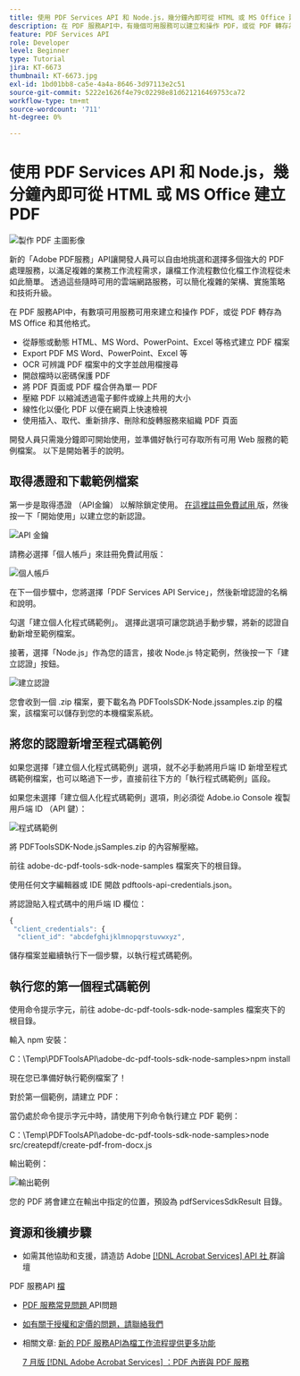 ```yaml
---
title: 使用 PDF Services API 和 Node.js，幾分鐘內即可從 HTML 或 MS Office 建立 PDF
description: 在 PDF 服務API中，有幾個可用服務可以建立和操作 PDF，或從 PDF 轉存為 MS Office 和其他格式
feature: PDF Services API
role: Developer
level: Beginner
type: Tutorial
jira: KT-6673
thumbnail: KT-6673.jpg
exl-id: 1bd01bb8-ca5e-4a4a-8646-3d97113e2c51
source-git-commit: 5222e1626f4e79c02298e81d621216469753ca72
workflow-type: tm+mt
source-wordcount: '711'
ht-degree: 0%

---
```


# 使用 PDF Services API 和 Node.js，幾分鐘內即可從 HTML 或 MS Office 建立 PDF

![製作 PDF 主圖影像](assets/createpdffromhtml_hero.jpg)

新的「Adobe PDF服務」API讓開發人員可以自由地挑選和選擇多個強大的 PDF 處理服務，以滿足複雜的業務工作流程需求，讓檔工作流程數位化檔工作流程從未如此簡單。 透過這些隨時可用的雲端網路服務，可以簡化複雜的架構、實施策略和技術升級。

在 PDF 服務API中，有數項可用服務可用來建立和操作 PDF，或從 PDF 轉存為 MS Office 和其他格式。

* 從靜態或動態 HTML、MS Word、PowerPoint、Excel 等格式建立 PDF 檔案
* Export PDF MS Word、PowerPoint、Excel 等
* OCR 可辨識 PDF 檔案中的文字並啟用檔搜尋
* 開啟檔時以密碼保護 PDF
* 將 PDF 頁面或 PDF 檔合併為單一 PDF
* 壓縮 PDF 以縮減透過電子郵件或線上共用的大小
* 線性化以優化 PDF 以便在網頁上快速檢視
* 使用插入、取代、重新排序、刪除和旋轉服務來組織 PDF 頁面

開發人員只需幾分鐘即可開始使用，並準備好執行可存取所有可用 Web 服務的範例檔案。 以下是開始著手的說明。

## 取得憑證和下載範例檔案

第一步是取得憑證 （API金鑰） 以解除鎖定使用。 [在這裡註冊免費試用 ](https://www.adobe.com/go/dcsdks_credentials) 版，然後按一下「開始使用」以建立您的新認證。

![API 金鑰](assets/apikey.png)

請務必選擇「個人帳戶」來註冊免費試用版：

![個人帳戶](assets/personalaccount.png)

在下一個步驟中，您將選擇「PDF Services API Service」，然後新增認證的名稱和說明。

勾選「建立個人化程式碼範例」。 選擇此選項可讓您跳過手動步驟，將新的認證自動新增至範例檔案。

接著，選擇「Node.js」作為您的語言，接收 Node.js 特定範例，然後按一下「建立認證」按鈕。

![建立認證](assets/createcredentials.png)

您會收到一個 .zip 檔案，要下載名為 PDFToolsSDK-Node.jssamples.zip 的檔案，該檔案可以儲存到您的本機檔案系統。

## 將您的認證新增至程式碼範例

如果您選擇「建立個人化程式碼範例」選項，就不必手動將用戶端 ID 新增至程式碼範例檔案，也可以略過下一步，直接前往下方的「執行程式碼範例」區段。

如果您未選擇「建立個人化程式碼範例」選項，則必須從 Adobe.io Console 複製用戶端 ID （API 鍵）：

![程式碼範例](assets/codesample.png)

將 PDFToolsSDK-Node.jsSamples.zip 的內容解壓縮。

前往 adobe-dc-pdf-tools-sdk-node-samples 檔案夾下的根目錄。

使用任何文字編輯器或 IDE 開啟 pdftools-api-credentials.json。

將認證貼入程式碼中的用戶端 ID 欄位：

```javascript
{
 "client_credentials": {
  "client_id": "abcdefghijklmnopqrstuvwxyz",
```

儲存檔案並繼續執行下一個步驟，以執行程式碼範例。

## 執行您的第一個程式碼範例

使用命令提示字元，前往 adobe-dc-pdf-tools-sdk-node-samples 檔案夾下的根目錄。

輸入 npm 安裝：

C：\Temp\PDFToolsAPI\adobe-dc-pdf-tools-sdk-node-samples>npm install

現在您已準備好執行範例檔案了！

對於第一個範例，請建立 PDF：

當仍處於命令提示字元中時，請使用下列命令執行建立 PDF 範例：

C：\Temp\PDFToolsAPI\adobe-dc-pdf-tools-sdk-node-samples>node src/createpdf/create-pdf-from-docx.js

輸出範例：

![輸出範例](assets/exampleoutput.png)

您的 PDF 將會建立在輸出中指定的位置，預設為 pdfServicesSdkResult 目錄。

## 資源和後續步驟

* 如需其他協助和支援，請造訪 Adobe [[!DNL Acrobat Services]  API 社 ](https://community.adobe.com/t5/document-cloud-sdk/bd-p/Document-Cloud-SDK?page=1&amp;sort=latest_replies&amp;filter=all) 群論壇

PDF 服務API [ 檔](https://www.adobe.com/go/pdftoolsapi_doc)

* [PDF 服務常見問題 ](https://community.adobe.com/t5/document-cloud-sdk/faq-for-document-services-pdf-tools-api/m-p/10726197) API問題

* [如有關于授權和定價的問題，請聯絡我們 ](https://www.adobe.com/go/pdftoolsapi_requestform)

* 相關文章:
  [新的 PDF 服務API為檔工作流程提供更多功能](https://community.adobe.com/t5/document-services-apis/new-pdf-tools-api-brings-more-capabilities-for-document-services/m-p/11294170)

  [7 月版  [!DNL Adobe Acrobat Services] ：PDF 內嵌與 PDF 服務](https://medium.com/adobetech/july-release-of-adobe-document-services-pdf-embed-and-pdf-tools-17211bf7776d)
